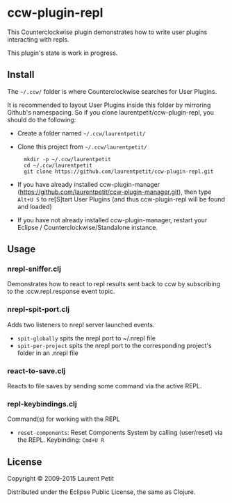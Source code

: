 # ccw-plugin-repl

This Counterclockwise plugin demonstrates how to write user plugins interacting with repls.

This plugin's state is work in progress.

## Install

The `~/.ccw/` folder is where Counterclockwise searches for User Plugins.

It is recommended to layout User Plugins inside this folder by mirroring Github's namespacing. So if you clone laurentpetit/ccw-plugin-repl, you should do the following:

- Create a folder named `~/.ccw/laurentpetit/`
- Clone this project from `~/.ccw/laurentpetit/`

        mkdir -p ~/.ccw/laurentpetit
        cd ~/.ccw/laurentpetit
        git clone https://github.com/laurentpetit/ccw-plugin-repl.git

- If you have already installed ccw-plugin-manager (https://github.com/laurentpetit/ccw-plugin-manager.git), then type `Alt+U S` to re[S]tart User Plugins (and thus ccw-plugin-repl will be found and loaded)
- If you have not already installed ccw-plugin-manager, restart your Eclipse / Counterclockwise/Standalone instance.

## Usage

### nrepl-sniffer.clj

Demonstrates how to react to repl results sent back to ccw by subscribing to the :ccw.repl.response event topic.

### nrepl-spit-port.clj

Adds two listeners to nrepl server launched events.
- `spit-globally` spits the nrepl port to ~/.nrepl file
- `spit-per-project` spits the nrepl port to the corresponding project's folder in an .nrepl file

### react-to-save.clj

Reacts to file saves by sending some command via the active REPL.

### repl-keybindings.clj

Command(s) for working with the REPL

- `reset-components`: Reset Components System by calling (user/reset) via the REPL. Keybinding: `Cmd+U R`


## License

Copyright © 2009-2015 Laurent Petit

Distributed under the Eclipse Public License, the same as Clojure.


